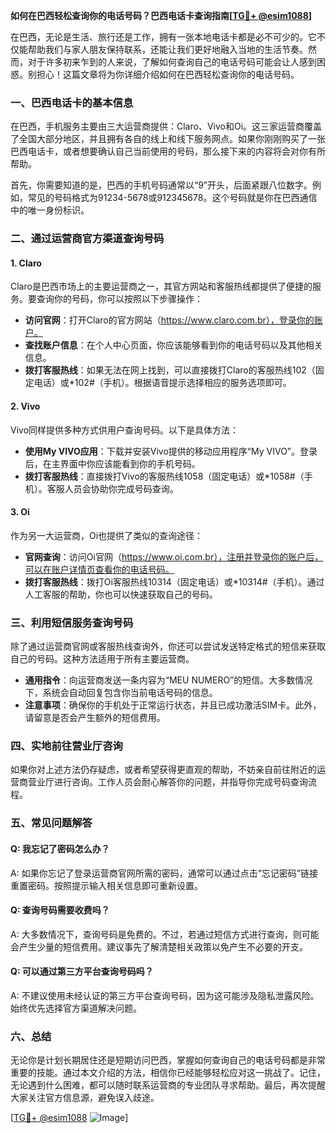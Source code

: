 **如何在巴西轻松查询你的电话号码？巴西电话卡查询指南[[TG💪+ @esim1088](https://t.me/s/esim1088)]**

在巴西，无论是生活、旅行还是工作，拥有一张本地电话卡都是必不可少的。它不仅能帮助我们与家人朋友保持联系，还能让我们更好地融入当地的生活节奏。然而，对于许多初来乍到的人来说，了解如何查询自己的电话号码可能会让人感到困惑。别担心！这篇文章将为你详细介绍如何在巴西轻松查询你的电话号码。

### 一、巴西电话卡的基本信息

在巴西，手机服务主要由三大运营商提供：Claro、Vivo和Oi。这三家运营商覆盖了全国大部分地区，并且拥有各自的线上和线下服务网点。如果你刚刚购买了一张巴西电话卡，或者想要确认自己当前使用的号码，那么接下来的内容将会对你有所帮助。

首先，你需要知道的是，巴西的手机号码通常以“9”开头，后面紧跟八位数字。例如，常见的号码格式为91234-5678或912345678。这个号码就是你在巴西通信中的唯一身份标识。

### 二、通过运营商官方渠道查询号码

#### 1. Claro
Claro是巴西市场上的主要运营商之一，其官方网站和客服热线都提供了便捷的服务。要查询你的号码，你可以按照以下步骤操作：

- **访问官网**：打开Claro的官方网站（https://www.claro.com.br），登录你的账户。
- **查找账户信息**：在个人中心页面，你应该能够看到你的电话号码以及其他相关信息。
- **拨打客服热线**：如果无法在网上找到，可以直接拨打Claro的客服热线102（固定电话）或*102#（手机）。根据语音提示选择相应的服务选项即可。

#### 2. Vivo
Vivo同样提供多种方式供用户查询号码。以下是具体方法：

- **使用My VIVO应用**：下载并安装Vivo提供的移动应用程序“My VIVO”。登录后，在主界面中你应该能看到你的手机号码。
- **拨打客服热线**：直接拨打Vivo的客服热线1058（固定电话）或*1058#（手机）。客服人员会协助你完成号码查询。

#### 3. Oi
作为另一大运营商，Oi也提供了类似的查询途径：

- **官网查询**：访问Oi官网（https://www.oi.com.br），注册并登录你的账户后，可以在账户详情页查看你的电话号码。
- **拨打客服热线**：拨打Oi客服热线10314（固定电话）或*10314#（手机）。通过人工客服的帮助，你也可以快速获取自己的号码。

### 三、利用短信服务查询号码

除了通过运营商官网或客服热线查询外，你还可以尝试发送特定格式的短信来获取自己的号码。这种方法适用于所有主要运营商。

- **通用指令**：向运营商发送一条内容为“MEU NUMERO”的短信。大多数情况下，系统会自动回复包含你当前电话号码的信息。
- **注意事项**：确保你的手机处于正常运行状态，并且已成功激活SIM卡。此外，请留意是否会产生额外的短信费用。

### 四、实地前往营业厅咨询

如果你对上述方法仍存疑虑，或者希望获得更直观的帮助，不妨亲自前往附近的运营商营业厅进行咨询。工作人员会耐心解答你的问题，并指导你完成号码查询流程。

### 五、常见问题解答

#### Q: 我忘记了密码怎么办？
A: 如果你忘记了登录运营商官网所需的密码，通常可以通过点击“忘记密码”链接重置密码。按照提示输入相关信息即可重新设置。

#### Q: 查询号码需要收费吗？
A: 大多数情况下，查询号码是免费的。不过，若通过短信方式进行查询，则可能会产生少量的短信费用。建议事先了解清楚相关政策以免产生不必要的开支。

#### Q: 可以通过第三方平台查询号码吗？
A: 不建议使用未经认证的第三方平台查询号码，因为这可能涉及隐私泄露风险。始终优先选择官方渠道解决问题。

### 六、总结

无论你是计划长期居住还是短期访问巴西，掌握如何查询自己的电话号码都是非常重要的技能。通过本文介绍的方法，相信你已经能够轻松应对这一挑战了。记住，无论遇到什么困难，都可以随时联系运营商的专业团队寻求帮助。最后，再次提醒大家关注官方信息源，避免误入歧途。

[[TG💪+ @esim1088](https://t.me/s/esim1088) ![Image](https://i.postimg.cc/4NQfJmqS/Snipaste-2025-05-13-00-14-12.png)]